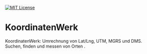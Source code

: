 [![MIT License](https://img.shields.io/badge/License-MIT-green.svg)](https://choosealicense.com/licenses/mit/)

# KoordinatenWerk
KoordinatenWerk: Umrechnung von Lat/Lng, UTM, MGRS und DMS. Suchen, finden und messen von Orten .
